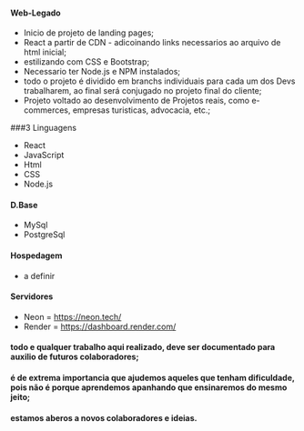 #### Web-Legado
  - Inicio de projeto de landing pages;
  - React a partir de CDN - adicoinando links necessarios ao arquivo de html inicial;
  - estilizando com CSS e Bootstrap;
  - Necessario ter Node.js e NPM instalados;
  - todo o projeto é dividido em branchs individuais para cada um dos Devs trabalharem, ao final será conjugado no projeto final do cliente;
  - Projeto voltado ao desenvolvimento de Projetos reais, como e-commerces, empresas turisticas, advocacia, etc.;

###3 Linguagens
  - React
  - JavaScript
  - Html
  - CSS
  - Node.js

#### D.Base
  - MySql
  - PostgreSql

#### Hospedagem
  - a definir


#### Servidores
  - Neon = https://neon.tech/
  - Render = https://dashboard.render.com/


#### todo e qualquer trabalho aqui realizado, deve ser documentado para auxilio de futuros colaboradores;
#### é de extrema importancia que ajudemos aqueles que tenham dificuldade, pois não é porque aprendemos apanhando que ensinaremos do mesmo jeito;
#### estamos aberos a novos colaboradores e ideias.
